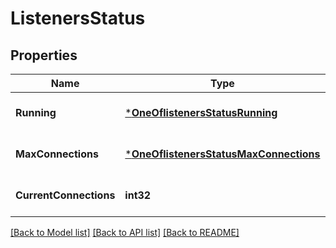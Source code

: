 # ListenersStatus

## Properties
Name | Type | Description | Notes
------------ | ------------- | ------------- | -------------
**Running** | [***OneOflistenersStatusRunning**](OneOflistenersStatusRunning.md) | Listener running status | [default to null]
**MaxConnections** | [***OneOflistenersStatusMaxConnections**](OneOflistenersStatusMaxConnections.md) | Max connections | [optional] [default to null]
**CurrentConnections** | **int32** | Current connections | [optional] [default to null]

[[Back to Model list]](../README.md#documentation-for-models) [[Back to API list]](../README.md#documentation-for-api-endpoints) [[Back to README]](../README.md)

